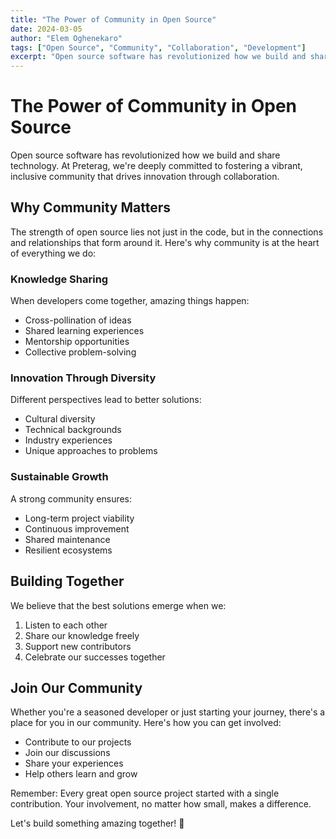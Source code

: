 ```yaml
---
title: "The Power of Community in Open Source"
date: 2024-03-05
author: "Elem Oghenekaro"
tags: ["Open Source", "Community", "Collaboration", "Development"]
excerpt: "Open source software has revolutionized how we build and share technology. At Preterag, we're deeply committed to fostering a vibrant, inclusive community that drives innovation through collaboration."
---
```


# The Power of Community in Open Source

Open source software has revolutionized how we build and share technology. At Preterag, we're deeply committed to fostering a vibrant, inclusive community that drives innovation through collaboration.

## Why Community Matters

The strength of open source lies not just in the code, but in the connections and relationships that form around it. Here's why community is at the heart of everything we do:

### Knowledge Sharing

When developers come together, amazing things happen:
- Cross-pollination of ideas
- Shared learning experiences
- Mentorship opportunities
- Collective problem-solving

### Innovation Through Diversity

Different perspectives lead to better solutions:
- Cultural diversity
- Technical backgrounds
- Industry experiences
- Unique approaches to problems

### Sustainable Growth

A strong community ensures:
- Long-term project viability
- Continuous improvement
- Shared maintenance
- Resilient ecosystems

## Building Together

We believe that the best solutions emerge when we:
1. Listen to each other
2. Share our knowledge freely
3. Support new contributors
4. Celebrate our successes together

## Join Our Community

Whether you're a seasoned developer or just starting your journey, there's a place for you in our community. Here's how you can get involved:

- Contribute to our projects
- Join our discussions
- Share your experiences
- Help others learn and grow

Remember: Every great open source project started with a single contribution. Your involvement, no matter how small, makes a difference.

Let's build something amazing together! 🚀 